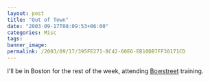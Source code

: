 ```yaml
---
layout: post
title: "Out of Town"
date: "2003-09-17T08:09:53+06:00"
categories: Misc 
tags: 
banner_image: 
permalink: /2003/09/17/395FE271-BC42-60E6-EB10DB7FF30171CD
---
```


I'll be in Boston for the rest of the week, attending <a href="http://www.bowstreet.com">Bowstreet</a> training.